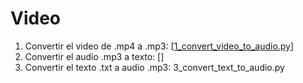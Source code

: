 # Video
1. Convertir el video de .mp4 a .mp3: [[1_convert_video_to_audio.py](https://github.com/mastecLab/openai/blob/main/video/1_convert_video_to_audio.py)] 
2. Convertir el audio .mp3 a texto: [[](https://github.com/mastecLab/openai/blob/main/video/2_convert_audio_to_text.py)]
3.  Convertir el texto .txt a audio .mp3: 3_convert_text_to_audio.py
   
